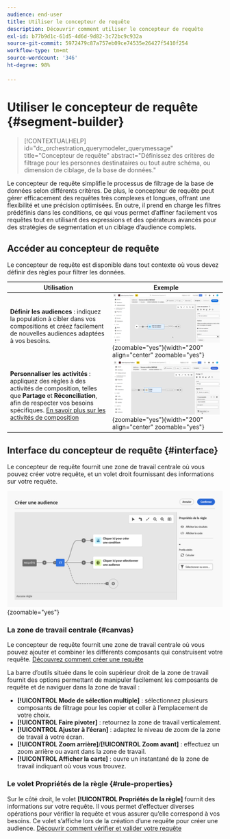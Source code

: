 ```yaml
---
audience: end-user
title: Utiliser le concepteur de requête
description: Découvrir comment utiliser le concepteur de requête
exl-id: b77b9d1c-61d5-4d6d-9d82-3c72bc9c932a
source-git-commit: 5972479c87a757eb09ce74535e26427f5410f254
workflow-type: tm+mt
source-wordcount: '346'
ht-degree: 98%

---
```


# Utiliser le concepteur de requête {#segment-builder}

>[!CONTEXTUALHELP]
>id="dc_orchestration_querymodeler_querymessage"
>title="Concepteur de requête"
>abstract="Définissez des critères de filtrage pour les personnes destinataires ou tout autre schéma, ou dimension de ciblage, de la base de données."

Le concepteur de requête simplifie le processus de filtrage de la base de données selon différents critères. De plus, le concepteur de requête peut gérer efficacement des requêtes très complexes et longues, offrant une flexibilité et une précision optimisées. En outre, il prend en charge les filtres prédéfinis dans les conditions, ce qui vous permet d’affiner facilement vos requêtes tout en utilisant des expressions et des opérateurs avancés pour des stratégies de segmentation et un ciblage d’audience complets.

## Accéder au concepteur de requête

Le concepteur de requête est disponible dans tout contexte où vous devez définir des règles pour filtrer les données.

| Utilisation | Exemple |
|  ---  |  ---  |
| **Définir les audiences** : indiquez la population à cibler dans vos compositions et créez facilement de nouvelles audiences adaptées à vos besoins. | ![](assets/access-audience.png){zoomable="yes"}{width="200" align="center" zoomable="yes"} |
| **Personnaliser les activités** : appliquez des règles à des activités de composition, telles que **Partage** et **Réconciliation**, afin de respecter vos besoins spécifiques. [En savoir plus sur les activités de composition](../compositions/activities/about-activities.md) | ![](assets/access-composition.png){zoomable="yes"}{width="200" align="center" zoomable="yes"} |

## Interface du concepteur de requête {#interface}

Le concepteur de requête fournit une zone de travail centrale où vous pouvez créer votre requête, et un volet droit fournissant des informations sur votre requête.

![](assets/query-interface.png){zoomable="yes"}

### La zone de travail centrale {#canvas}

Le concepteur de requête fournit une zone de travail centrale où vous pouvez ajouter et combiner les différents composants qui construisent votre requête. [Découvrez comment créer une requête](build-query.md)

La barre d’outils située dans le coin supérieur droit de la zone de travail fournit des options permettant de manipuler facilement les composants de requête et de naviguer dans la zone de travail :

* **[!UICONTROL Mode de sélection multiple]** : sélectionnez plusieurs composants de filtrage pour les copier et coller à l’emplacement de votre choix.
* **[!UICONTROL Faire pivoter]** : retournez la zone de travail verticalement.
* **[!UICONTROL Ajuster à l’écran]** : adaptez le niveau de zoom de la zone de travail à votre écran.
* **[!UICONTROL Zoom arrière]**/**[!UICONTROL Zoom avant]** : effectuez un zoom arrière ou avant dans la zone de travail.
* **[!UICONTROL Afficher la carte]** : ouvre un instantané de la zone de travail indiquant où vous vous trouvez.

### Le volet Propriétés de la règle {#rule-properties}

Sur le côté droit, le volet **[!UICONTROL Propriétés de la règle]** fournit des informations sur votre requête. Il vous permet d’effectuer diverses opérations pour vérifier la requête et vous assurer qu’elle correspond à vos besoins. Ce volet s’affiche lors de la création d’une requête pour créer une audience. [Découvrir comment vérifier et valider votre requête](build-query.md#check-and-validate-your-query)
